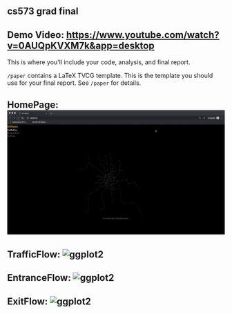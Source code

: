 cs573 grad final
---
Demo Video: https://www.youtube.com/watch?v=0AUQpKVXM7k&app=desktop
---

This is where you'll include your code, analysis, and final report.

`/paper` contains a LaTeX TVCG template. This is the template you should use for your final report. See `/paper` for details.

HomePage:
![ggplot2](/gif/SHMetro1.gif)
------

TrafficFlow: 
![ggplot2](/gif/SHMetro2.gif)
------

EntranceFlow: 
![ggplot2](/gif/SHMetro3.gif)
------

ExitFlow:
![ggplot2](/gif/SHMetro4.gif)
------
